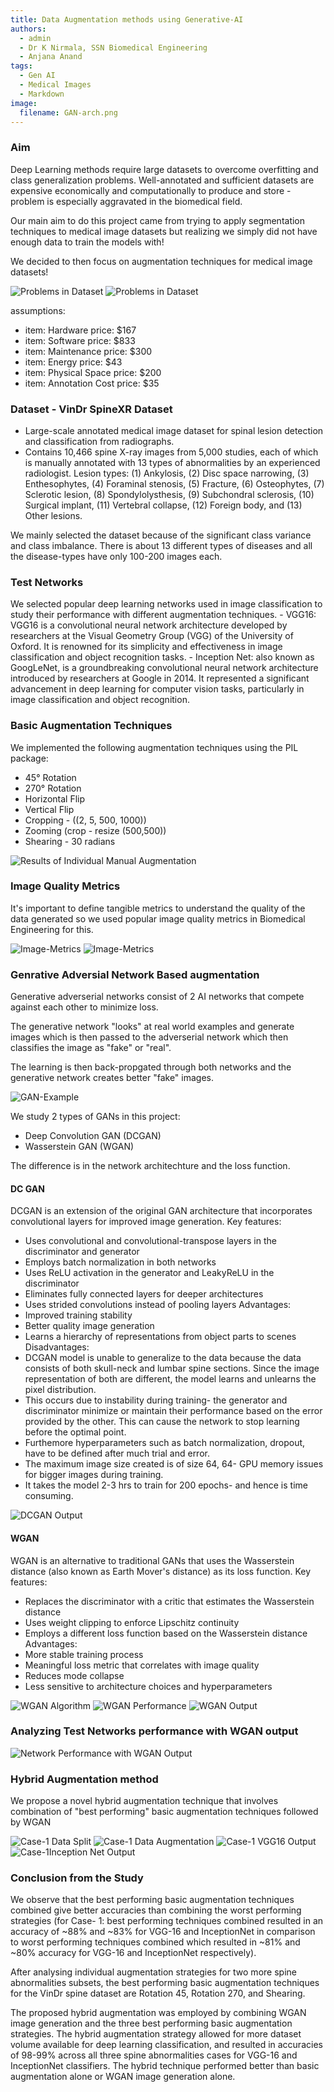 ```yaml
---
title: Data Augmentation methods using Generative-AI
authors:
  - admin
  - Dr K Nirmala, SSN Biomedical Engineering
  - Anjana Anand
tags:
  - Gen AI
  - Medical Images
  - Markdown
image:
  filename: GAN-arch.png
---
```

### Aim

Deep Learning methods require large datasets to overcome overfitting and class generalization problems.
Well-annotated and sufficient datasets are expensive economically and computationally to produce and store - problem is especially aggravated in the biomedical field. 

Our main aim to do this project came from trying to apply segmentation techniques to medical image datasets but realizing we simply did not have enough data to train the models with! 

We decided to then focus on augmentation techniques for medical image datasets! 

![Problems in Dataset](mot1.png)
![Problems in Dataset](mot2.png)


assumptions:
  - item: Hardware
    price: $167
  - item: Software
    price: $833
  - item: Maintenance
    price: $300
  - item: Energy
    price: $43
  - item: Physical Space
    price: $200
  - item: Annotation Cost
    price: $35

### Dataset - VinDr SpineXR Dataset

- Large-scale annotated medical image dataset for spinal lesion detection and classification from radiographs. 
- Contains 10,466 spine X-ray images from 5,000 studies, each of which is manually annotated with 13 types of abnormalities by an experienced radiologist.
Lesion types: (1) Ankylosis, (2) Disc space narrowing, (3) Enthesophytes, (4) Foraminal stenosis, (5) Fracture, (6) Osteophytes, (7) Sclerotic lesion, (8) Spondylolysthesis, (9) Subchondral sclerosis, (10) Surgical implant, (11) Vertebral collapse, (12) Foreign body, and (13) Other lesions.

We mainly selected the dataset because of the significant class variance and class imbalance. There is about 13 different types of diseases and all the disease-types have only 100-200 images each.

### Test Networks 

We selected popular deep learning networks used in image classification to study their performance with different augmentation techniques. 
      - VGG16: VGG16 is a convolutional neural network architecture developed by researchers at the Visual Geometry Group (VGG) of the University of Oxford. It is renowned for its simplicity and effectiveness in image classification and object recognition tasks. 
      - Inception Net: also known as GoogLeNet, is a groundbreaking convolutional neural network architecture introduced by researchers at Google in 2014. It represented a significant advancement in deep learning for computer vision tasks, particularly in image classification and object recognition.


### Basic Augmentation Techniques 

We implemented the following augmentation techniques using the PIL package: 
- 45° Rotation
- 270° Rotation
- Horizontal Flip
- Vertical Flip
- Cropping - ((2, 5, 500, 1000))
- Zooming (crop - resize (500,500))
- Shearing - 30 radians

![Results of Individual Manual Augmentation](results-aug-1.png)

### Image Quality Metrics 

It's important to define tangible metrics to understand the quality of the data generated so we used popular image quality metrics in Biomedical Engineering for this. 

![Image-Metrics](Quality-Metrics.png)
![Image-Metrics](metrics-op.png)

### Genrative Adversial Network Based augmentation 

Generative adverserial networks consist of 2 AI networks that compete against each other to minimize loss. 

The generative network "looks" at real world examples and generate images which is then passed to the adverserial network which then classifies the image as "fake" or "real". 

The learning is then back-propgated through both networks and the generative network creates better "fake" images. 

![GAN-Example](GAN-arch.png)

We study 2 types of GANs in this project: 

- Deep Convolution GAN (DCGAN)
- Wasserstein GAN (WGAN)

The difference is in the network architechture and the loss function. 

#### DC GAN 

DCGAN is an extension of the original GAN architecture that incorporates convolutional layers for improved image generation.
Key features:
- Uses convolutional and convolutional-transpose layers in the discriminator and generator
- Employs batch normalization in both networks
- Uses ReLU activation in the generator and LeakyReLU in the discriminator
- Eliminates fully connected layers for deeper architectures
- Uses strided convolutions instead of pooling layers
Advantages:
- Improved training stability
- Better quality image generation
- Learns a hierarchy of representations from object parts to scenes
Disadvantages:
- DCGAN model is unable to generalize to the data because the data consists of both skull-neck and lumbar spine sections. Since the image representation of both are different, the model learns and unlearns the pixel distribution.
- This occurs due to instability during training- the generator and discriminator minimize or maintain their performance based on the error provided by the other. This can cause the network to stop learning before the optimal point.
- Furthemore hyperparameters such as batch normalization, dropout, have to be defined after much trial and error.
- The maximum image size created is of size 64, 64-  GPU memory issues for bigger images during training.
- It takes the model 2-3 hrs to train for 200 epochs- and hence is time consuming. 

![DCGAN Output](DCGAN-op.png)

#### WGAN 

WGAN is an alternative to traditional GANs that uses the Wasserstein distance (also known as Earth Mover's distance) as its loss function.
Key features:
- Replaces the discriminator with a critic that estimates the Wasserstein distance
- Uses weight clipping to enforce Lipschitz continuity
- Employs a different loss function based on the Wasserstein distance
Advantages:
- More stable training process
- Meaningful loss metric that correlates with image quality
- Reduces mode collapse
- Less sensitive to architecture choices and hyperparameters

![WGAN Algorithm](wgan-alg.png)
![WGAN Performance](wgan-perf.png)
![WGAN Output](epoch-op.png)



### Analyzing Test Networks performance with WGAN output 

![Network Performance with WGAN Output](op-vn-gan.png)

### Hybrid Augmentation method 

We propose a novel hybrid augmentation technique that involves combination of "best performing" basic augmentation techniques followed by WGAN 

![Case-1 Data Split](case-1.png)
![Case-1 Data Augmentation](case-1-tbl.png)
![Case-1 VGG16 Output](vgg16.png)
![Case-1Inception Net Output](nception.png)


### Conclusion from the Study 

We observe that the best performing basic augmentation techniques combined give better accuracies than combining the worst performing strategies (for Case- 1: best performing techniques combined resulted in an accuracy of ~88% and ~83% for VGG-16 and InceptionNet in comparison to worst performing techniques combined which resulted in ~81% and ~80% accuracy for VGG-16 and InceptionNet respectively). 

After analysing individual augmentation strategies for two more spine abnormalities subsets, the best performing basic augmentation techniques for the VinDr spine dataset are Rotation 45, Rotation 270, and Shearing.

The proposed hybrid augmentation was employed by combining WGAN image generation and the three best performing basic augmentation strategies. The hybrid augmentation strategy allowed for more dataset volume available for deep learning classification, and resulted in accuracies of 98-99% across all three spine abnormalities cases for VGG-16 and InceptionNet classifiers. The hybrid technique performed better than basic augmentation alone or WGAN image generation alone.


